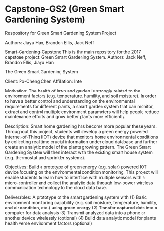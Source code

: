 # Capstone-GS2 (Green Smart Gardening System)
Respository for Green Smart Gardening System Project

Authors: Jiayu Han, Brandon Ellis, Jack Neff

Smart-Gardening-Capstone
This is the main repository for the 2017 capstone project: Green Smart Gardening System. Authors: Jack Neff, Brandon Ellis, Jiayu Han

The Green Smart Gardening System

Client: Po-Cheng Chen Affiliation: Intel

Motivation: The health of lawn and garden is strongly related to the environment factors (e.g. temperature, humility, and soil moisture). In order to have a better control and understanding on the environmental requirements for different plants, a smart garden system that can monitor, extract and control multiple environment parameters will help people reduce maintenance efforts and grow better plants more efficiently.

Description: Smart home gardening has become more popular these years. Throughout this project, students will develop a green energy powered Internet-of-Thing (IOT) device that monitors home environmental conditions by collecting real time crucial information under cloud database and further create an analytic model of the plants growing pattern. The Green Smart Gardening System will then interact with the existing smart house system (e.g. thermostat and sprinkler systems).

Objectives: Build a prototype of green energy (e.g. solar) powered IOT device focusing on the environmental condition monitoring. This project will enable students to learn how to interface with multiple sensors with a micro-controller and collect the analytic data through low-power wireless communication technology to the cloud data base.

Deliverables: A prototype of the smart gardening system with (1)	Basic environment monitoring capability (e.g. soil moisture, temperature, humility, and air condition, etc.) using green energy (2)	Transfer captured data into a computer for data analysis (3)	Transmit analyzed data into a phone or another device wirelessly (optional) (4)	Build data analytic model for plants health verse environment factors (optional)
